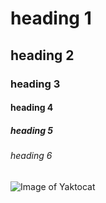 # heading 1
## heading 2
### heading 3
#### heading 4
##### heading 5 
###### heading 6 


![Image of Yaktocat](https://octodex.github.com/images/yaktocat.png)

